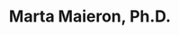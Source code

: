 ---
title: "Marta Maieron, Ph.D."
presenter_id: marta_maieron
layout: member_all_presentations
permalink: /member_full_publications/:presenter_id/
---